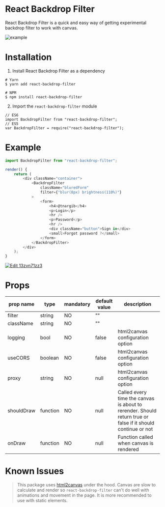 # React Backdrop Filter

React Backdrop Filter is a quick and easy way of getting experimental backdrop filter to work with canvas.

![example](./example.png)

# Installation

1. Install React Backdrop Filter as a dependency

```
# Yarn
$ yarn add react-backdrop-filter

# NPM
$ npm install react-backdrop-filter
```

2. Import the `react-backdrop-filter` module

```
// ES6
import BackdropFilter from "react-backdrop-filter";
// ES5
var BackdropFilter = require("react-backdrop-filter");
```

# Example

```javascript
import BackdropFilter from "react-backdrop-filter";

render() {
    return (
        <div className="container">
            <BackdropFilter
                className="bluredForm"
                filter={"blur(8px) brightness(110%)"}
            >
                <form>
                    <h4>@tnargib</h4>
                    <p>Login</p>
                    <hr />
                    <p>Password</p>
                    <hr />
                    <div className="button">Sign in</div>
                    <small>Forgot password ?</small>
                </form>
            </BackdropFilter>
        </div>
    );
}
```

[![Edit 13zvn71zz3](https://codesandbox.io/static/img/play-codesandbox.svg)](https://codesandbox.io/s/13zvn71zz3)

# Props

| prop name  | type     | mandatory | default value | description                                                                                                 |
| ---------- | -------- | --------- | ------------- | ----------------------------------------------------------------------------------------------------------- |
| filter     | string   | NO        | ""            |                                                                                                             |
| className  | string   | NO        | ""            |                                                                                                             |
| logging    | bool     | NO        | false         | html2canvas configuration option                                                                            |
| useCORS    | boolean  | NO        | false         | html2canvas configuration option                                                                            |
| proxy      | string   | NO        | null          | html2canvas configuration option                                                                            |
| shouldDraw | function | NO        | null          | Called every time the canvas is about to rerender. Should return true or false if it should continue or not |
| onDraw     | function | NO        | null          | Function called when canvas is rendered                                                                     |

# Known Issues

> This package uses [html2canvas](https://html2canvas.hertzen.com/) under the hood. Canvas are slow to calculate and render so `react-backdrop-filter` can't do well with animations and movement in the page. It is more recommended to use with static elements.
